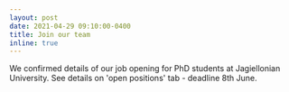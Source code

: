 ```yaml
---
layout: post
date: 2021-04-29 09:10:00-0400
title: Join our team
inline: true
---
```


We confirmed details of our job opening for PhD students at Jagiellonian University. See details on 'open positions' tab - deadline 8th June.
